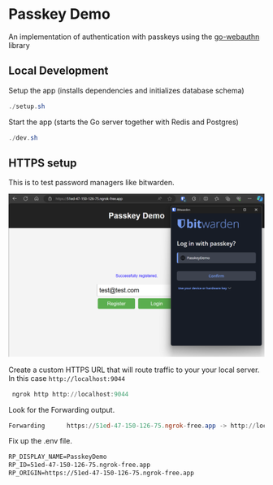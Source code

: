 # Passkey Demo

An implementation of authentication with passkeys using the [go-webauthn](https://github.com/go-webauthn/webauthn) library

## Local Development

Setup the app (installs dependencies and initializes database schema)

```powershell
./setup.sh
```

Start the app (starts the Go server together with Redis and Postgres)

```powershell
./dev.sh
```

## HTTPS setup

This is to test password managers like bitwarden.

![alt text](bitwarden-login.png)

Create a custom HTTPS URL that will route traffic to your your local server. In this case `http://localhost:9044`

```powershell
 ngrok http http://localhost:9044
```

Look for the Forwarding output.

```powershell
Forwarding      https://51ed-47-150-126-75.ngrok-free.app -> http://localhost:9044
```

Fix up the .env file.

```env
RP_DISPLAY_NAME=PasskeyDemo
RP_ID=51ed-47-150-126-75.ngrok-free.app
RP_ORIGIN=https://51ed-47-150-126-75.ngrok-free.app
```
